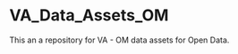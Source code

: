 VA_Data_Assets_OM
=================

This an a repository for VA - OM data assets for  Open Data.  

